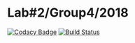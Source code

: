 # Lab#2/Group4/2018
[![Codacy Badge](https://api.codacy.com/project/badge/Grade/05d8ece4cd8f4f20b836b7a370f844a3)](https://www.codacy.com/app/TonyKovalenko/lab2?utm_source=github.com&amp;utm_medium=referral&amp;utm_content=TonyKovalenko/lab2&amp;utm_campaign=Badge_Grade)
[![Build Status](https://semaphoreci.com/api/v1/tonykovalenko/lab2/branches/master/badge.svg)](https://semaphoreci.com/tonykovalenko/lab2)
